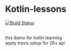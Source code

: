 # Kotlin-lessons
[![Build Status](https://travis-ci.org/mrabelwahed/Kotlin-lessons.svg?branch=master)](https://travis-ci.org/mrabelwahed/Kotlin-lessons)

<br/>this demo for kotlin learning 
<br/>apply travis setup for 26+ api
